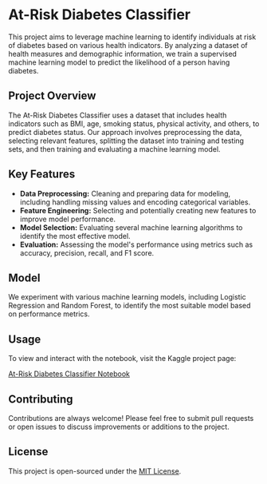 # At-Risk Diabetes Classifier

This project aims to leverage machine learning to identify individuals at risk of diabetes based on various health indicators. By analyzing a dataset of health measures and demographic information, we train a supervised machine learning model to predict the likelihood of a person having diabetes.

## Project Overview

The At-Risk Diabetes Classifier uses a dataset that includes health indicators such as BMI, age, smoking status, physical activity, and others, to predict diabetes status. Our approach involves preprocessing the data, selecting relevant features, splitting the dataset into training and testing sets, and then training and evaluating a machine learning model.

## Key Features

- **Data Preprocessing:** Cleaning and preparing data for modeling, including handling missing values and encoding categorical variables.
- **Feature Engineering:** Selecting and potentially creating new features to improve model performance.
- **Model Selection:** Evaluating several machine learning algorithms to identify the most effective model.
- **Evaluation:** Assessing the model's performance using metrics such as accuracy, precision, recall, and F1 score.

## Model

We experiment with various machine learning models, including Logistic Regression and Random Forest, to identify the most suitable model based on performance metrics.

## Usage

To view and interact with the notebook, visit the Kaggle project page:

[At-Risk Diabetes Classifier Notebook](https://www.kaggle.com/josephcurtis/at-risk-diabetes-classifier)

## Contributing

Contributions are always welcome! Please feel free to submit pull requests or open issues to discuss improvements or additions to the project.

## License

This project is open-sourced under the [MIT License](LICENSE.md).
